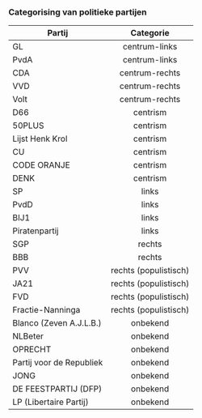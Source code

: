 ### Categorising van politieke partijen
| Partij        | Categorie           |
| ------------- |:-------------:|
|GL|centrum-links    |
|PvdA|centrum-links    |
|CDA|centrum-rechts    |
|VVD|centrum-rechts    |
|Volt|centrum-rechts    |
|D66|centrism    |
|50PLUS|centrism    |
|Lijst Henk Krol|centrism    |
|CU|centrism    |
|CODE ORANJE|centrism    |
|DENK|centrism    |
|SP|links    |
|PvdD|links    |
|BIJ1|links    |
|Piratenpartij|links    |
|SGP|rechts    |
|BBB|rechts    |
|PVV|rechts (populistisch)    |
|JA21|rechts (populistisch)    |
|FVD|rechts (populistisch)    |
|Fractie-Nanninga|rechts (populistisch)   |
|Blanco (Zeven A.J.L.B.)|onbekend    |
|NLBeter|onbekend    |
|OPRECHT|onbekend    |
|Partij voor de Republiek|onbekend    |
|JONG|onbekend    |
|DE FEESTPARTIJ (DFP)|onbekend    |
|LP (Libertaire Partij)|onbekend    |
